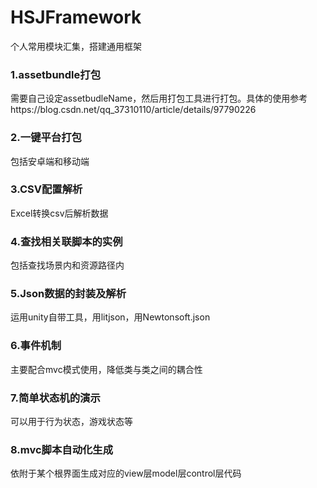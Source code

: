 # HSJFramework
个人常用模块汇集，搭建通用框架

### 1.assetbundle打包

需要自己设定assetbudleName，然后用打包工具进行打包。具体的使用参考https://blog.csdn.net/qq_37310110/article/details/97790226

### 2.一键平台打包

包括安卓端和移动端

### 3.CSV配置解析

Excel转换csv后解析数据

### 4.查找相关联脚本的实例

包括查找场景内和资源路径内

### 5.Json数据的封装及解析

运用unity自带工具，用litjson，用Newtonsoft.json

### 6.事件机制

主要配合mvc模式使用，降低类与类之间的耦合性

### 7.简单状态机的演示

可以用于行为状态，游戏状态等

### 8.mvc脚本自动化生成

依附于某个根界面生成对应的view层model层control层代码









